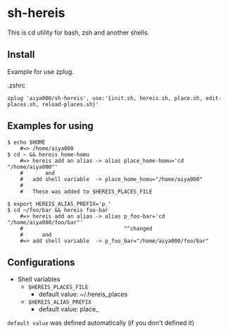 # sh-hereis
This is cd utility for bash, zsh and another shells.


## Install
Example for use zplug.

.zshrc
```
zplug 'aiya000/sh-hereis', use:'{init.sh, hereis.sh, place.sh, edit-places.sh, reload-places.sh}'
```


## Examples for using
```
$ echo $HOME
    #=> /home/aiya000
$ cd ~ && hereis home-homu
    #=> hereis add an alias -> alias place_home-homu='cd "/home/aiya000"'
    #       and
    #   add shell variable  -> place_home_homu="/home/aiya000"
    #
    #   These was added to $HEREIS_PLACES_FILE

$ export HEREIS_ALIAS_PREFIX='p_'
$ cd ~/foo/bar && hereis foo-bar
    #=> hereis add an alias -> alias p_foo-bar='cd "/home/aiya000/foo/bar"'
    #                                ^^changed
    #      and
    #=> add shell variable  -> p_foo_bar="/home/aiya000/foo/bar"
```


## Configurations
* Shell variables
    + `$HEREIS_PLACES_FILE`
        - default value: ~/.hereis_places
    + `$HEREIS_ALIAS_PREFIX`
        - default value: place_

`default value` was defined automatically (if you don't defined it)

